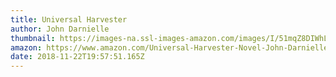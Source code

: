```yaml
---
title: Universal Harvester
author: John Darnielle
thumbnail: https://images-na.ssl-images-amazon.com/images/I/51mqZ8DIWhL._SX329_BO1,204,203,200_.jpg
amazon: https://www.amazon.com/Universal-Harvester-Novel-John-Darnielle/dp/0374282102
date: 2018-11-22T19:57:51.165Z
---
```

